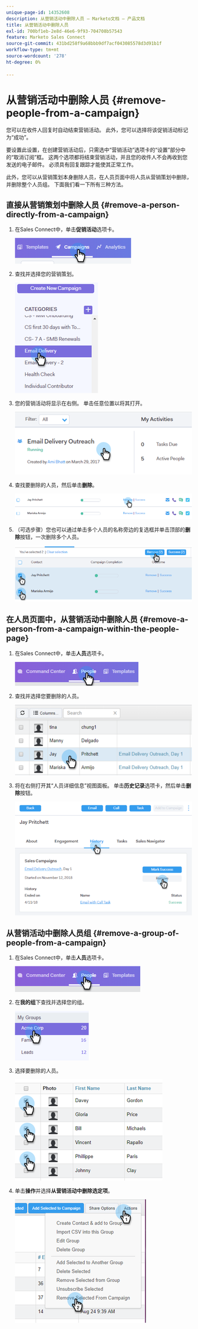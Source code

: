 ```yaml
---
unique-page-id: 14352608
description: 从营销活动中删除人员 — Marketo文档 — 产品文档
title: 从营销活动中删除人员
exl-id: 700bf1eb-2e8d-46e6-9f93-704708b57543
feature: Marketo Sales Connect
source-git-commit: 431bd258f9a68bbb9df7acf043085578d3d91b1f
workflow-type: tm+mt
source-wordcount: '278'
ht-degree: 0%

---
```


# 从营销活动中删除人员 {#remove-people-from-a-campaign}

您可以在收件人回复时自动结束营销活动。 此外，您可以选择将该促销活动标记为“成功”。

要设置此设置，在创建营销活动后，只需选中“营销活动”选项卡的“设置”部分中的“取消订阅”框。 这两个选项都将结束营销活动，并且您的收件人不会再收到您发送的电子邮件。 必须具有回复跟踪才能使其正常工作。

此外，您可以从营销策划本身删除人员，在人员页面中将人员从营销策划中删除，并删除整个人员组。 下面我们看一下所有三种方法。

## 直接从营销策划中删除人员 {#remove-a-person-directly-from-a-campaign}

1. 在Sales Connect中，单击&#x200B;**促销活动**&#x200B;选项卡。

   ![](assets/one.png)

1. 查找并选择您的营销策划。

   ![](assets/two.png)

1. 您的营销活动将显示在右侧。 单击任意位置以将其打开。

   ![](assets/three.png)

1. 查找要删除的人员，然后单击&#x200B;**删除**。

   ![](assets/four.png)

1. （可选步骤）您也可以通过单击多个人员的名称旁边的复选框并单击顶部的&#x200B;**删除**&#x200B;按钮，一次删除多个人员。

   ![](assets/five.png)

## 在人员页面中，从营销活动中删除人员 {#remove-a-person-from-a-campaign-within-the-people-page}

1. 在Sales Connect中，单击&#x200B;**人员**&#x200B;选项卡。

   ![](assets/one-a.png)

1. 查找并选择您要删除的人员。

   ![](assets/two-a.png)

1. 将在右侧打开其“人员详细信息”视图面板。 单击&#x200B;**历史记录**&#x200B;选项卡，然后单击&#x200B;**删除**&#x200B;按钮。

   ![](assets/three-a.png)

## 从营销活动中删除人员组 {#remove-a-group-of-people-from-a-campaign}

1. 在Sales Connect中，单击&#x200B;**人员**&#x200B;选项卡。

   ![](assets/one-b.png)

1. 在&#x200B;**我的组**&#x200B;下查找并选择您的组。

   ![](assets/two-b.png)

1. 选择要删除的人员。

   ![](assets/three-b.png)

1. 单击&#x200B;**操作**&#x200B;并选择&#x200B;**从营销活动中删除选定项**。

   ![](assets/four-b.png)
